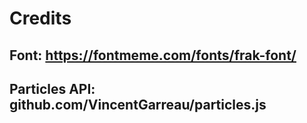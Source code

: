 # Credits
## Font: https://fontmeme.com/fonts/frak-font/
## Particles API: github.com/VincentGarreau/particles.js

